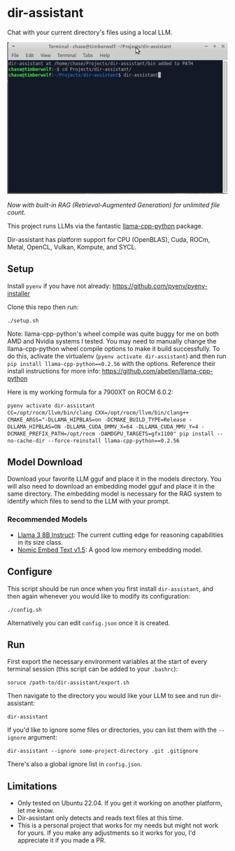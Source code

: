 # dir-assistant

Chat with your current directory's files using a local LLM.

![Demo of dir-assistant being run](demo.gif)

*Now with built-in RAG (Retrieval-Augmented Generation) for unlimited file count.*

This project runs LLMs via the fantastic [llama-cpp-python](https://github.com/abetlen/llama-cpp-python) package.

Dir-assistant has platform support for CPU (OpenBLAS), Cuda, ROCm, Metal, OpenCL, Vulkan, Kompute, and SYCL.

## Setup

Install `pyenv` if you have not already: https://github.com/pyenv/pyenv-installer

Clone this repo then run:
```
./setup.sh
```

Note: llama-cpp-python's wheel compile was quite buggy for me on both AMD and Nvidia systems I tested.
You may need to manually change the llama-cpp-python wheel compile options to make it build successfully. 
To do this, activate the virtualenv (`pyenv activate dir-assistant`) and then run `pip install llama-cpp-python==0.2.56`
with the options. Reference their install instructions for more info: https://github.com/abetlen/llama-cpp-python

Here is my working formula for a 7900XT on ROCM 6.0.2:
```
pyenv activate dir-assistant
CC=/opt/rocm/llvm/bin/clang CXX=/opt/rocm/llvm/bin/clang++ CMAKE_ARGS="-DLLAMA_HIPBLAS=on -DCMAKE_BUILD_TYPE=Release -DLLAMA_HIPBLAS=ON -DLLAMA_CUDA_DMMV_X=64 -DLLAMA_CUDA_MMV_Y=4 -DCMAKE_PREFIX_PATH=/opt/rocm -DAMDGPU_TARGETS=gfx1100" pip install --no-cache-dir --force-reinstall llama-cpp-python==0.2.56
```

## Model Download

Download your favorite LLM gguf and place it in the models directory. You will also need to download an embedding model
gguf and place it in the same directory. The embedding model is necessary for the RAG system to identify which 
files to send to the LLM with your prompt.

### Recommended Models

- [Llama 3 8B Instruct](https://huggingface.co/QuantFactory/Meta-Llama-3-8B-Instruct-GGUF): The current cutting edge for
reasoning capabilities in its size class.
- [Nomic Embed Text v1.5](https://huggingface.co/nomic-ai/nomic-embed-text-v1.5-GGUF): A good low memory embedding model.

## Configure

This script should be run once when you first install `dir-assistant`, and then again whenever you would
like to modify its configuration:

```
./config.sh
```

Alternatively you can edit `config.json` once it is created.

## Run

First export the necessary environment variables at the start of every terminal session
(this script can be added to your `.bashrc`):

```
soruce /path-to/dir-assistant/export.sh
```

Then navigate to the directory you would like your LLM to see and run dir-assistant:

```
dir-assistant
```

If you'd like to ignore some files or directories, you can list them with the `--ignore` argument:

```
dir-assistant --ignore some-project-directory .git .gitignore
```

There's also a global ignore list in `config.json`.

## Limitations

- Only tested on Ubuntu 22.04. If you get it working on another platform, let me know.
- Dir-assistant only detects and reads text files at this time.
- This is a personal project that works for my needs but might not work for yours. If you make any adjustments so it works for you, I'd appreciate it if you made a PR.